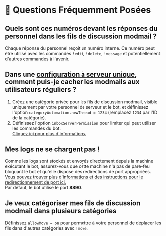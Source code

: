 # 🙋 Questions Fréquemment Posées

## Quels sont ces numéros devant les réponses du personnel dans les fils de discussion modmail ?
Chaque réponse du personnel reçoit un numéro interne. Ce numéro peut être utilisé avec les commandes `!edit`, `!delete`, `!message` et potentiellement d'autres commandes à l'avenir.

## Dans une [configuration à serveur unique](setup.md#single-server-setup), comment puis-je cacher les modmails aux utilisateurs réguliers ?
1. Créez une catégorie privée pour les fils de discussion modmail, visible uniquement par votre personnel de serveur et le bot, et définissez l'option `categoryAutomation.newThread = 1234` (remplacez `1234` par l'ID de la catégorie).
2. Définissez l'option `inboxServerPermission` pour limiter qui peut utiliser les commandes du bot.  
   [Cliquez ici pour plus d'informations.](configuration.md#inboxserverpermission)

## Mes logs ne se chargent pas !
Comme les logs sont stockés et envoyés directement depuis la machine exécutant le bot, assurez-vous que cette machine n'a pas de pare-feu bloquant le bot et qu'elle dispose des redirections de port appropriées.  
[Vous pouvez trouver plus d'informations et des instructions pour le redirectionnement de port ici.](https://portforward.com/)  
Par défaut, le bot utilise le port **8890**.

## Je veux catégoriser mes fils de discussion modmail dans plusieurs catégories
Définissez `allowMove = on` pour permettre à votre personnel de déplacer les fils dans d'autres catégories avec `!move`.
